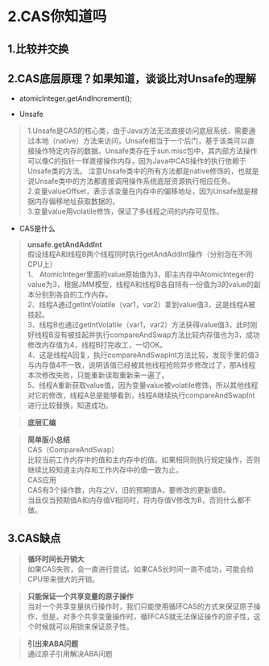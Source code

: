 # 2.CAS你知道吗

## 1.比较并交换



## 2.CAS底层原理？如果知道，谈谈比对Unsafe的理解

- atomicInteger.getAndIncrement();

- Unsafe

> 1.Unsafe是CAS的核心类，由于Java方法无法直接访问底层系统，需要通过本地（native）方法来访问，Unsafe相当于一个后门，基于该类可以直接操作特定内存的数据。Unsafe类存在于sun.misc包中，其内部方法操作可以像C的指针一样直接操作内存，因为Java中CAS操作的执行依赖于Unsafe类的方法。
> 注意Unsafe类中的所有方法都是native修饰的，也就是说Unsafe类中的方法都直接调用操作系统底层资源执行相应任务。  
> 2.变量valueOffset，表示该变量在内存中的偏移地址，因为Unsafe就是根据内存偏移地址获取数据的。  
> 3.变量value用volatile修饰，保证了多线程之间的内存可见性。  
    
    


- CAS是什么

> **unsafe.getAndAddInt**    
> 假设线程A和线程B两个线程同时执行getAndAddInt操作（分别泡在不同CPU上）  
> 1、 AtomicInteger里面的value原始值为3，即主内存中AtomicInteger的value为3，根据JMM模型，线程A和线程B各自持有一份值为3的value的副本分别到各自的工作内存。  
> 2、线程A通过getIntVolatile（var1，var2）拿到value值3，这是线程A被挂起。  
> 3、线程B也通过getIntVolatile（var1，var2）方法获得value值3，此时刚好线程B没有被挂起并执行compareAndSwap方法比较内存值也为3，成功修改内存值为4，线程B打完收工，一切OK。  
> 4、这是线程A回复，执行compareAndSwapInt方法比较，发现手里的值3与内存值4不一致，说明该值已经被其他线程抢险异步修改过了，那A线程本次修改失败，只能重新读取重新来一遍了。  
> 5、线程A重新获取value值，因为变量value被volatile修饰，所以其他线程对它的修改，线程A总是能够看到，线程A继续执行compareAndSwapInt进行比较替换，知道成功。  
    
> **底层汇编**

> **简单版小总结**  
> CAS（CompareAndSwap）  
> 比较当前工作内存中的值和主内存中的值，如果相同则执行规定操作，否则继续比较知道主内存和工作内存中的值一致为止。  
> CAS应用  
> CAS有3个操作数，内存之V，旧的预期值A，要修改的更新值B。  
> 当且仅当预期值A和内存值V相同时，将内存值V修改为B，否则什么都不做。  
    


## 3.CAS缺点

> **循环时间长开销大**    
> 如果CAS失败，会一直进行尝试。如果CAS长时间一直不成功，可能会给CPU带来很大的开销。
 
> **只能保证一个共享变量的原子操作**    
> 当对一个共享变量执行操作时，我们只能使用循环CAS的方式来保证原子操作，但是，对多个共享变量操作时，循环CAS就无法保证操作的原子性，这个时候就可以用锁来保证原子性。

> **引出来ABA问题**    
> 通过原子引用解决ABA问题


